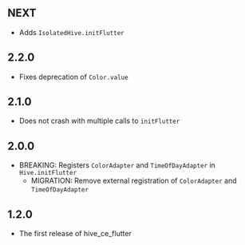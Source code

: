 ## NEXT

- Adds `IsolatedHive.initFlutter`

## 2.2.0

- Fixes deprecation of `Color.value`

## 2.1.0

- Does not crash with multiple calls to `initFlutter`

## 2.0.0

- BREAKING: Registers `ColorAdapter` and `TimeOfDayAdapter` in `Hive.initFlutter`
  - MIGRATION: Remove external registration of `ColorAdapter` and `TimeOfDayAdapter`

## 1.2.0

- The first release of hive_ce_flutter
